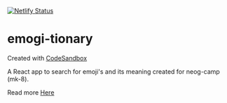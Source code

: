 [![Netlify Status](https://api.netlify.com/api/v1/badges/ee96261d-4aed-4477-aa51-8d32271539df/deploy-status)](https://app.netlify.com/sites/emoji-tionary/deploys)
# emogi-tionary
Created with [CodeSandbox](https://u9b58.csb.app/)


A React app to search for emoji's and its meaning 
created for neog-camp (mk-8).

Read more [Here](https://neog.camp/qualifier/nine-point)
